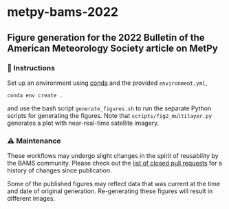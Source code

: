 # metpy-bams-2022

## Figure generation for the 2022 Bulletin of the American Meteorology Society article on MetPy

### :open_book: Instructions

Set up an environment using [conda](https://docs.conda.io/en/latest/miniconda.html) and the provided `environment.yml`,

```shell
conda env create .
```

and use the bash script `generate_figures.sh` to run the separate Python scripts for generating the figures. Note that `scripts/fig2_multilayer.py` generates a plot with near-real-time satellite imagery.


### :warning: Maintenance

These workflows may undergo slight changes in the spirit of reusability by the BAMS community. Please check out the [list of closed pull requests](https://github.com/Unidata/metpy-bams-2022/pulls?q=is%3Apr+is%3Aclosed) for a history of changes since publication.

Some of the published figures may reflect data that was current at the time and date of original generation. Re-generating these figures will result in different images.
